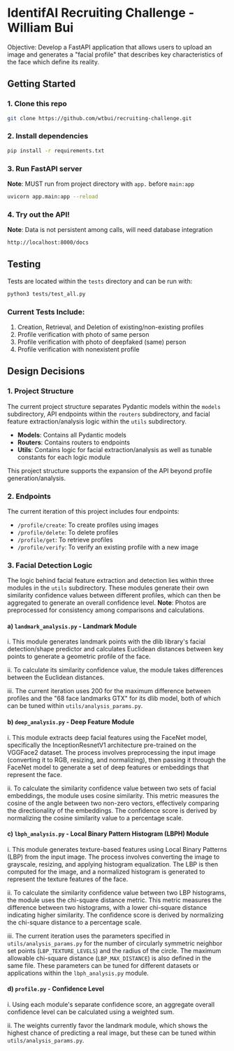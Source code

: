 
# IdentifAI Recruiting Challenge - William Bui

Objective: Develop a FastAPI application that allows users to upload an image and generates a "facial profile" that describes key characteristics of the face which define its reality.

## Getting Started

### 1. Clone this repo
```sh
git clone https://github.com/wtbui/recruiting-challenge.git
```

### 2. Install dependencies
```sh
pip install -r requirements.txt
```

### 3. Run FastAPI server
**Note**: MUST run from project directory with `app.` before `main:app`
```sh
uvicorn app.main:app --reload
```

### 4. Try out the API!
**Note**: Data is not persistent among calls, will need database integration
```sh
http://localhost:8000/docs
```

## Testing
Tests are located within the `tests` directory and can be run with:
```sh
python3 tests/test_all.py
```

### Current Tests Include:
1. Creation, Retrieval, and Deletion of existing/non-existing profiles
2. Profile verification with photo of same person
3. Profile verification with photo of deepfaked (same) person
4. Profile verification with nonexistent profile

## Design Decisions

### 1. Project Structure
The current project structure separates Pydantic models within the `models` subdirectory, API endpoints within the `routers` subdirectory, and facial feature extraction/analysis logic within the `utils` subdirectory.

- **Models**: Contains all Pydantic models
- **Routers**: Contains routers to endpoints
- **Utils**: Contains logic for facial extraction/analysis as well as tunable constants for each logic module

This project structure supports the expansion of the API beyond profile generation/analysis.

### 2. Endpoints
The current iteration of this project includes four endpoints:
- `/profile/create`: To create profiles using images
- `/profile/delete`: To delete profiles
- `/profile/get`: To retrieve profiles
- `/profile/verify`: To verify an existing profile with a new image

### 3. Facial Detection Logic
The logic behind facial feature extraction and detection lies within three modules in the `utils` subdirectory. These modules generate their own similarity confidence values between different profiles, which can then be aggregated to generate an overall confidence level. **Note**: Photos are preprocessed for consistency among comparisons and calculations.

#### a) `landmark_analysis.py` - Landmark Module

i. This module generates landmark points with the dlib library's facial detection/shape predictor and calculates Euclidean distances between key points to generate a geometric profile of the face.

ii. To calculate its similarity confidence value, the module takes differences between the Euclidean distances.

iii. The current iteration uses 200 for the maximum difference between profiles and the "68 face landmarks GTX" for its dlib model, both of which can be tuned within `utils/analysis_params.py`.

#### b) `deep_analysis.py` - Deep Feature Module

i. This module extracts deep facial features using the FaceNet model, specifically the InceptionResnetV1 architecture pre-trained on the VGGFace2 dataset. The process involves preprocessing the input image (converting it to RGB, resizing, and normalizing), then passing it through the FaceNet model to generate a set of deep features or embeddings that represent the face.

ii. To calculate the similarity confidence value between two sets of facial embeddings, the module uses cosine similarity. This metric measures the cosine of the angle between two non-zero vectors, effectively comparing the directionality of the embeddings. The confidence score is derived by normalizing the cosine similarity value to a percentage scale.

#### c) `lbph_analysis.py` - Local Binary Pattern Histogram (LBPH) Module

i. This module generates texture-based features using Local Binary Patterns (LBP) from the input image. The process involves converting the image to grayscale, resizing, and applying histogram equalization. The LBP is then computed for the image, and a normalized histogram is generated to represent the texture features of the face.

ii. To calculate the similarity confidence value between two LBP histograms, the module uses the chi-square distance metric. This metric measures the difference between two histograms, with a lower chi-square distance indicating higher similarity. The confidence score is derived by normalizing the chi-square distance to a percentage scale.

iii. The current iteration uses the parameters specified in `utils/analysis_params.py` for the number of circularly symmetric neighbor set points (`LBP_TEXTURE_LEVELS`) and the radius of the circle. The maximum allowable chi-square distance (`LBP_MAX_DISTANCE`) is also defined in the same file. These parameters can be tuned for different datasets or applications within the `lbph_analysis.py` module.

#### d) `profile.py` - Confidence Level

i. Using each module's separate confidence score, an aggregate overall confidence level can be calculated using a weighted sum.

ii. The weights currently favor the landmark module, which shows the highest chance of predicting a real image, but these can be tuned within `utils/analysis_params.py`.
